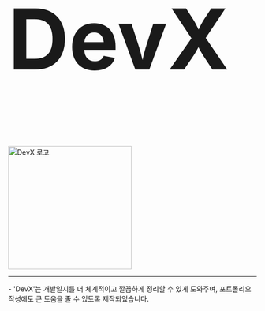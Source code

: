 <h1 style="font-size: 170px;" >DevX</h1>
<img src="https://github.com/user-attachments/assets/b6fa65bd-efe2-4fe7-9cda-8bd84989cfda" alt="DevX 로고" style="width:250px; height:250px; " />

<hr style="border:0.5px" />
- 'DevX'는 개발일지를 더 체계적이고 깔끔하게 정리할 수 있게 도와주며, 포트폴리오 작성에도 큰 도움을 줄 수 있도록 제작되었습니다.
